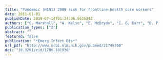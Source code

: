 ```yaml
---
title: "Pandemic (H1N1) 2009 risk for frontline health care workers"
date: 2011-01-01
publishDate: 2019-07-14T01:34:06.963634Z
authors: ["C. Marshall", "A. Kelso", "E. McBryde", "I. G. Barr", "D. P. Eisen", "J. Sasadeusz", "K. Buising", "A. C. Cheng", "P. Johnson", "M. Richards"]
publication_types: ["2"]
abstract: ""
featured: false
publication: "*Emerg Infect Dis*"
url_pdf: "http://www.ncbi.nlm.nih.gov/pubmed/21749760"
doi: "10.3201/eid/1706.101030"
---
```


